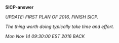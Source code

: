 **SICP-answer**

*UPDATE: FIRST PLAN OF 2016, FINISH SICP.*

*The thing worth doing typically take time and effort.*

*Mon Nov 14 09:30:00 EST 2016 BACK*

